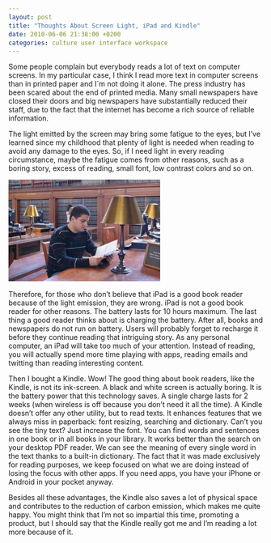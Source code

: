 ```yaml
---
layout: post
title: "Thoughts About Screen Light, iPad and Kindle"
date: 2010-06-06 21:38:00 +0200
categories: culture user interface workspace
---
```


Some people complain but everybody reads a lot of text on computer screens. In my particular case, I think I read more text in computer screens than in printed paper and I´m not doing it alone. The press industry has been scared about the end of printed media. Many small newspapers have closed their doors and big newspapers have substantially reduced their staff, due to the fact that the internet has become a rich source of reliable information.

The light emitted by the screen may bring some fatigue to the eyes, but I’ve learned since my childhood that plenty of light is needed when reading to avoid any damage to the eyes. So, if I need light in every reading circumstance, maybe the fatigue comes from other reasons, such as a boring story, excess of reading, small font, low contrast colors and so on.

![DSC00099-300x201.jpg](/images/posts/DSC00099-300x201.jpg)

Therefore, for those who don’t believe that iPad is a good book reader because of the light emission, they are wrong. iPad is not a good book reader for other reasons. The battery lasts for 10 hours maximum. The last thing a good reader thinks about is charging the battery. After all, books and newspapers do not run on battery. Users will probably forget to recharge it before they continue reading that intriguing story. As any personal computer, an iPad will take too much of your attention. Instead of reading, you will actually spend more time playing with apps, reading emails and twitting than reading interesting content.

Then I bought a Kindle. Wow! The good thing about book readers, like the Kindle, is not its ink-screen. A black and white screen is actually boring. It is the battery power that this technology saves. A single charge lasts for 2 weeks (when wireless is off because you don’t need it all the time). A Kindle doesn’t offer any other utility, but to read texts. It enhances features that we always miss in paperback: font resizing, searching and dictionary. Can’t you see the tiny text? Just increase the font. You can find words and sentences in one book or in all books in your library. It works better than the search on your desktop PDF reader. We can see the meaning of every single word in the text thanks to a built-in dictionary. The fact that it was made exclusively for reading purposes, we keep focused on what we are doing instead of losing the focus with other apps. If you need apps, you have your iPhone or Android in your pocket anyway.

Besides all these advantages, the Kindle also saves a lot of physical space and contributes to the reduction of carbon emission, which makes me quite happy. You might think that I’m not so impartial this time, promoting a product, but I should say that the Kindle really got me and I’m reading a lot more because of it.
